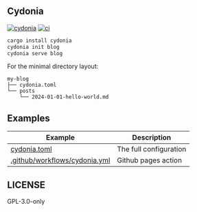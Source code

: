 ## Cydonia

[![cydonia][version-badge]][version-link]
[![ci][ci-badge]][ci-link]

```bash
cargo install cydonia
cydonia init blog
cydonia serve blog
```

For the minimal directory layout:

```
my-blog
├── cydonia.toml
└── posts
    └── 2024-01-01-hello-world.md
```

## Examples

| Example                                      | Description            |
| -------------------------------------------- | ---------------------- |
| [cydonia.toml][cydonia-toml]                 | The full configuration |
| [.github/workflows/cydonia.yml][cydonia-yml] | Github pages action    |

## LICENSE

GPL-3.0-only

[cydonia-toml]: blog/cydonia.toml
[cydonia-yml]: .github/workflows/cydonia.yml
[version-badge]: https://img.shields.io/crates/v/cydonia
[version-link]: https://docs.rs/cydonia
[ci-badge]: https://img.shields.io/github/actions/workflow/status/clearloop/cydonia/main.yml
[ci-link]: https://github.com/clearloop/cydonia/actions/workflows/main.yml
